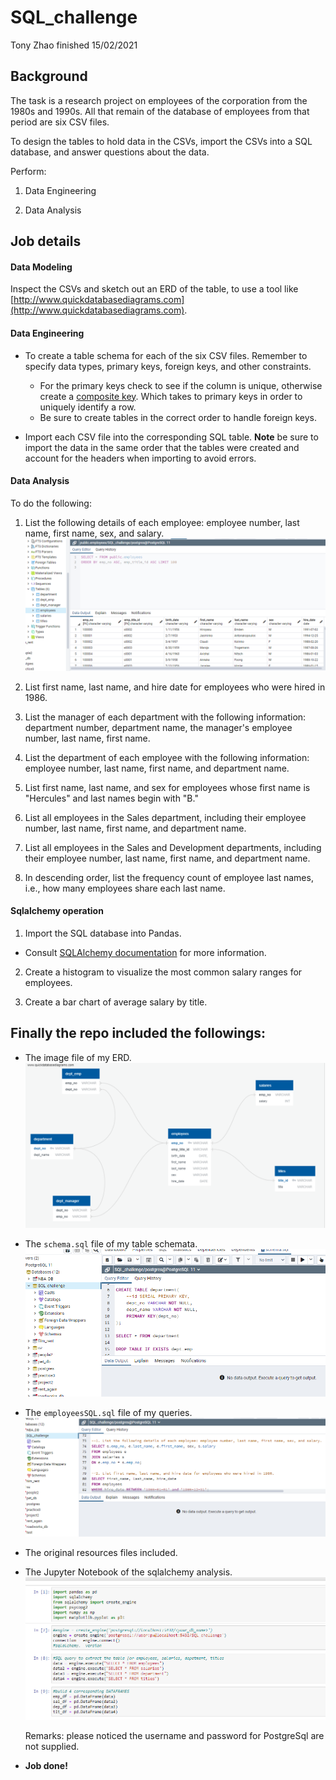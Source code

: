 # SQL_challenge
Tony Zhao finished 15/02/2021 

## Background

The task is a research project on employees of the corporation from the 1980s and 1990s. All that remain of the database of employees from that period are six CSV files.

To design the tables to hold data in the CSVs, import the CSVs into a SQL database, and answer questions about the data. 

Perform:

1. Data Engineering

2. Data Analysis

## Job details

#### Data Modeling

Inspect the CSVs and sketch out an ERD of the table, to use a tool like [http://www.quickdatabasediagrams.com](http://www.quickdatabasediagrams.com).

#### Data Engineering

* To create a table schema for each of the six CSV files. Remember to specify data types, primary keys, foreign keys, and other constraints.

  * For the primary keys check to see if the column is unique, otherwise create a [composite key](https://en.wikipedia.org/wiki/Compound_key). Which takes to primary keys in order to uniquely identify a row.
  * Be sure to create tables in the correct order to handle foreign keys.

* Import each CSV file into the corresponding SQL table. **Note** be sure to import the data in the same order that the tables were created and account for the headers when importing to avoid errors.

#### Data Analysis

To do the following:

1. List the following details of each employee: employee number, last name, first name, sex, and salary.
![Employee](Images/query2.PNG)

2. List first name, last name, and hire date for employees who were hired in 1986.

3. List the manager of each department with the following information: department number, department name, the manager's employee number, last name, first name.

4. List the department of each employee with the following information: employee number, last name, first name, and department name.

5. List first name, last name, and sex for employees whose first name is "Hercules" and last names begin with "B."

6. List all employees in the Sales department, including their employee number, last name, first name, and department name.

7. List all employees in the Sales and Development departments, including their employee number, last name, first name, and department name.

8. In descending order, list the frequency count of employee last names, i.e., how many employees share each last name.

#### Sqlalchemy operation

1. Import the SQL database into Pandas. 
   
   
* Consult [SQLAlchemy documentation](https://docs.sqlalchemy.org/en/latest/core/engines.html#postgresql) for more information.


2. Create a histogram to visualize the most common salary ranges for employees.

3. Create a bar chart of average salary by title.


## Finally the repo included the followings:

* The image file of my ERD.
![ERD](Images/ERD.PNG)

    
* The `schema.sql` file of my table schemata.
![Schema](Images/schema.PNG)


* The `employeesSQL.sql` file of my queries.
![Query](Images/query.PNG)

    
* The original resources files included.

* The Jupyter Notebook of the sqlalchemy analysis.
![Sqlalchemy](Images/sqlalchemy.PNG)
 
    Remarks: please noticed the username and password for PostgreSql are not supplied.
    
* **Job done!**
